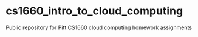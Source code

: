 # cs1660_intro_to_cloud_computing
Public repository for Pitt CS1660 cloud computing homework assignments
